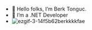 - 👋 Hello folks, I’m Berk Tonguc.
- 👀 I’m a .NET Developer
- ![ezgif-3-14f5b62berkkkkfae](https://user-images.githubusercontent.com/102914036/161719262-959d8493-e4eb-479e-8163-d0859fe24e72.gif)



<!---
BerkTonguc/BerkTonguc is a ✨ special ✨ repository because its `README.md` (this file) appears on your GitHub profile.
You can click the Preview link to take a look at your changes.
--->
